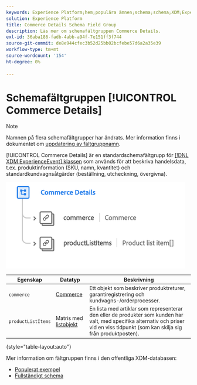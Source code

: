 ```yaml
---
keywords: Experience Platform;hem;populära ämnen;schema;schema;XDM;ExperienceEvent;fields;schemas;Schema design;field group;field group;
solution: Experience Platform
title: Commerce Details Schema Field Group
description: Läs mer om schemafältgruppen Commerce Details.
exl-id: 36aba186-fadb-4abb-a94f-7e151ff3f744
source-git-commit: de8e944cfec3b52d25bb02bcfebe57d6a2a35e39
workflow-type: tm+mt
source-wordcount: '154'
ht-degree: 0%

---
```


# Schemafältgruppen [!UICONTROL Commerce Details]

>[!NOTE]
>
>Namnen på flera schemafältgrupper har ändrats. Mer information finns i dokumentet om [uppdatering av fältgruppnamn](../name-updates.md).

[!UICONTROL Commerce Details] är en standardschemafältgrupp för [[!DNL XDM ExperienceEvent] klassen](../../classes/experienceevent.md) som används för att beskriva handelsdata, t.ex. produktinformation (SKU, namn, kvantitet) och standardkundvagnsåtgärder (beställning, utcheckning, övergivna).

![](../../images/field-groups/commerce-details.png)

| Egenskap | Datatyp | Beskrivning |
| --- | --- | --- |
| `commerce` | [Commerce](../../data-types/commerce.md) | Ett objekt som beskriver produktreturer, garantiregistrering och kundvagns-/orderprocesser. |
| `productListItems` | Matris med [listobjekt](../../data-types/product-list-item.md) | En lista med artiklar som representerar den eller de produkter som kunden har valt, med specifika alternativ och priser vid en viss tidpunkt (som kan skilja sig från produktposten). |

{style="table-layout:auto"}

Mer information om fältgruppen finns i den offentliga XDM-databasen:

* [Populerat exempel](https://github.com/adobe/xdm/blob/master/components/fieldgroups/experience-event/experienceevent-commerce.example.1.json)
* [Fullständigt schema](https://github.com/adobe/xdm/blob/master/components/fieldgroups/experience-event/experienceevent-commerce.schema.json)
